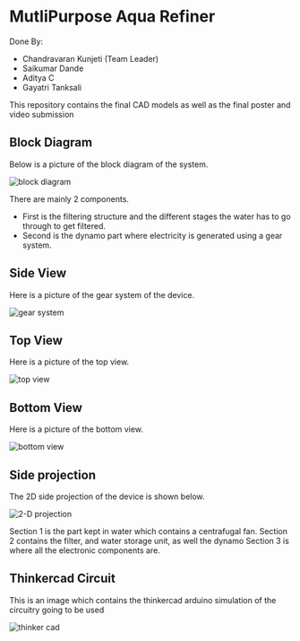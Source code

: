 # MutliPurpose Aqua Refiner
Done By:
- Chandravaran Kunjeti (Team Leader)
- Saikumar Dande
- Aditya C
- Gayatri Tanksali

This repository contains the final CAD models as well as the final poster and video submission

## Block Diagram
Below is a picture of the block diagram of the system.

![block diagram](block_diagram.PNG)

There are mainly 2 components. 
- First is the filtering structure and the different stages the water has to go through to get filtered.
- Second is the dynamo part where electricity is generated using a gear system.

## Side View
Here is a picture of the gear system of the device.

![gear system](gear_system.PNG)

## Top View
Here is a picture of the top view.

![top view](top_view.PNG)

## Bottom View 
Here is a picture of the bottom view.

![bottom view](bottom_view.PNG)

## Side projection
The 2D side projection of the device is shown below.

![2-D projection](2_D_design_labaled.PNG)

Section 1 is the part kept in water which contains a centrafugal fan.
Section 2 contains the filter, and water storage unit, as well the dynamo 
Section 3 is where all the electronic components are.

## Thinkercad Circuit 
This is an image which contains the thinkercad arduino simulation of the circuitry going to be used

![thinker cad](tinkercad_simulation.PNG)
